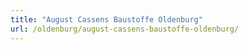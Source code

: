 ```yaml
---
title: "August Cassens Baustoffe Oldenburg"
url: /oldenburg/august-cassens-baustoffe-oldenburg/
---
```


